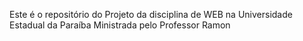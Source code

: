 Este é o repositório do Projeto da disciplina de WEB na Universidade Estadual da Paraíba
Ministrada pelo Professor Ramon

